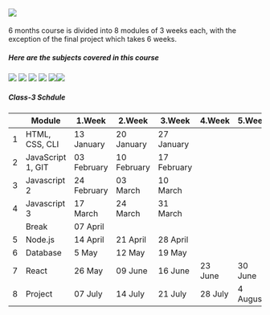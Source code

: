 
# ![](https://i.imgur.com/Ri0Ysmc.jpg)
6 months course is divided into 8 modules of 3 weeks each, with the exception of the final project which takes 6 weeks.

##### Here are the subjects covered in this course

![](https://im3.ezgif.com/tmp/ezgif-3-d7b11d2d54ae.png) ![](https://im3.ezgif.com/tmp/ezgif-3-139ce8e56e11.png) ![](https://im3.ezgif.com/tmp/ezgif-3-083d54f8cb25.png) ![](https://im3.ezgif.com/tmp/ezgif-3-036c34e4eb3f.png) ![](https://img.icons8.com/ultraviolet/80/000000/data-configuration.png)![](https://im3.ezgif.com/tmp/ezgif-3-199a7ec7befd.png) 

<link rel="icon" href="/YourIcon.ico" type="image/x-icon" />

#####  Class-3 Schdule


|   | Module            | 1.Week      | 2.Week      | 3.Week      | 4.Week  | 5.Week   | 6.Week    |
|---|-------------------|-------------|-------------|-------------|---------|----------|-----------|
| 1 | HTML, CSS, CLI    | 13 January  | 20 January  | 27 January  |         |          |           |
| 2 | JavaScript 1, GIT | 03 February | 10 February | 17 February |         |          |           |
| 3 | Javascript 2      | 24 February | 03 March    | 10 March    |         |          |           |
| 4 | Javascript 3      | 17 March    | 24 March    | 31 March    |         |          |           |
|   | Break             | 07 April    |             |             |         |          |           |
| 5 | Node.js           | 14 April    | 21 April    | 28 April    |         |          |           |
| 6 | Database          | 5 May       | 12 May      | 19 May      |         |          |           |
| 7 | React             | 26 May      | 09 June     | 16 June     | 23 June | 30 June  |           |
| 8 | Project           | 07 July     | 14 July     | 21 July     | 28 July | 4 August | 11 August |

